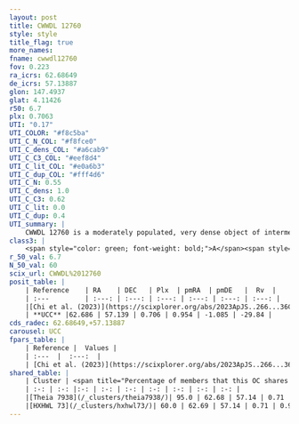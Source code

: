```yaml
---
layout: post
title: CWWDL 12760
style: style
title_flag: true
more_names: 
fname: cwwdl12760
fov: 0.223
ra_icrs: 62.68649
de_icrs: 57.13887
glon: 147.4937
glat: 4.11426
r50: 6.7
plx: 0.7063
UTI: "0.17"
UTI_COLOR: "#f8c5ba"
UTI_C_N_COL: "#f8fce0"
UTI_C_dens_COL: "#a6cab9"
UTI_C_C3_COL: "#eef8d4"
UTI_C_lit_COL: "#e0a6b3"
UTI_C_dup_COL: "#fff4d6"
UTI_C_N: 0.55
UTI_C_dens: 1.0
UTI_C_C3: 0.62
UTI_C_lit: 0.0
UTI_C_dup: 0.4
UTI_summary: |
    CWWDL 12760 is a moderately populated, very dense object of intermediate C3 quality. It was recently reported in the literature.<br><br><span style="color: #99180f; font-weight: bold;">Warning: </span>This is possibly a duplicated object, which shares a significant percentage of members with at least one previously reported entry.
class3: |
    <span style="color: green; font-weight: bold;">A</span><span style="color: red; font-weight: bold;">C</span>
r_50_val: 6.7
N_50_val: 60
scix_url: CWWDL%2012760
posit_table: |
    | Reference    | RA    | DEC   | Plx  | pmRA  | pmDE   |  Rv  |
    | :---         | :---: | :---: | :---: | :---: | :---: | :---: |
    |[Chi et al. (2023)](https://scixplorer.org/abs/2023ApJS..266...36C) | 62.711 | 57.131 | 0.71 | 0.96 | -1.123 | -26.615 |
    | **UCC** |62.686 | 57.139 | 0.706 | 0.954 | -1.085 | -29.84 | 
cds_radec: 62.68649,+57.13887
carousel: UCC
fpars_table: |
    | Reference |  Values |
    | :---  |  :---:  |
    | [Chi et al. (2023)](https://scixplorer.org/abs/2023ApJS..266...36C) | `logAge=6.71, Z=0.37` |
shared_table: |
    | Cluster | <span title="Percentage of members that this OC shares with the ones listed">%</span>   | RA   | DEC   | Plx   | pmRA  | pmDE  | Rv | UTI |
    | :-: | :-: |:-: | :-: | :-: | :-: | :-: | :-: | :-: |
    |[Theia 7938](/_clusters/theia7938/)| 95.0 | 62.68 | 57.14 | 0.71 | 0.95 | -1.08 | -29.84 |0.02 |
    |[HXHWL 73](/_clusters/hxhwl73/)| 60.0 | 62.69 | 57.14 | 0.71 | 0.98 | -1.08 | -29.84 |0.39 |
---
```

